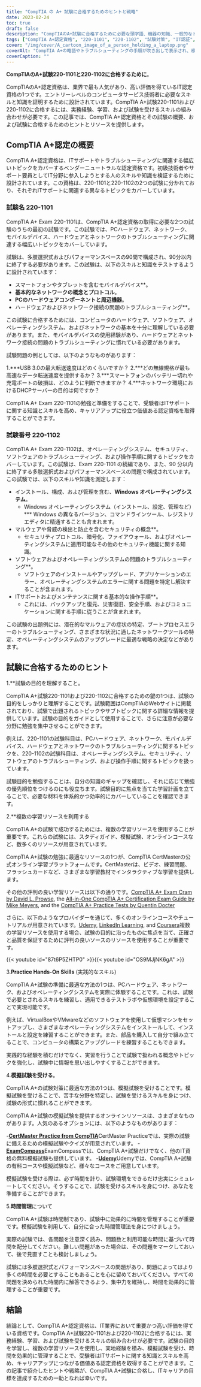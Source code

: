 ```yaml
---
title: "CompTIA の A+ 試験に合格するためのヒントと戦略"
date: 2023-02-24
toc: true
draft: false
description: "CompTIAのA+試験に合格するために必要な頭字語、機器の知識、一般的なトラブルシューティングの手順など、エキスパートによるヒントと戦略を得ることができます。"
tags: ["CompTIA A+認定資格", "220-1101", "220-1102", "試験対策", "IT認証", "ITキャリア", "情報技術", "テスト受験対策", "勉強のヒント", "テクニカルスキル", "トラブルシューティングのテクニック", "ハードウェア部品", "ソフトウェアのインストール", "ネットワーキングの概念", "セキュリティ理念", "データリカバリー", "オンライン学習"]
cover: "/img/cover/A_cartoon_image_of_a_person_holding_a_laptop.png"
coverAlt: "CompTIA A+の略語やトラブルシューティングの手順が吹き出しで表示され、様々なハードウェア部品やネットワークケーブルに囲まれながらノートパソコンを持つ人の漫画画像。"
coverCaption: ""
---
```


**CompTIAのA+試験220-1101と220-1102に合格するために**。

CompTIAのA+認定資格は、業界で最も人気があり、高い評価を得ているIT認定資格の1つです。エントリーレベルのコンピュータサービス技術者に必要なスキルと知識を証明するために設計されています。CompTIA A+試験220-1101および220-1102に合格するには、実務経験、学習、および試験を受けるスキルの組み合わせが必要です。この記事では、CompTIA A+認定資格とその試験の概要、および試験に合格するためのヒントとリソースを提供します。

## CompTIA A+認定の概要

CompTIA A+認定資格は、ITサポートやトラブルシューティングに関連する幅広いトピックをカバーするベンダーニュートラルな認定資格です。初級技術者やサポート要員としてIT分野に参入しようとする人のスキルや知識を検証するために設計されています。この資格は、220-1101と220-1102の2つの試験に分かれており、それぞれITサポートに関連する異なるトピックをカバーしています。

### 試験名 220-1101

CompTIA A+ Exam 220-1101は、CompTIA A+認定資格の取得に必要な2つの試験のうちの最初の試験です。この試験では、PCハードウェア、ネットワーク、モバイルデバイス、ハードウェアとネットワークのトラブルシューティングに関連する幅広いトピックをカバーしています。

試験は、多肢選択式およびパフォーマンスベースの90問で構成され、90分以内に終了する必要があります。この試験は、以下のスキルと知識をテストするように設計されています：

- スマートフォンやタブレットを含むモバイルデバイス**。
- **基本的なネットワークの概念とプロトコル**。
- **PCのハードウェアコンポーネントと周辺機器**。
- ハードウェアおよびネットワーク接続の問題のトラブルシューティング**。

この試験に合格するためには、コンピュータのハードウェア、ソフトウェア、オペレーティングシステム、およびネットワークの基本を十分に理解している必要があります。また、モバイルデバイスの使用経験があり、ハードウェアとネットワーク接続の問題のトラブルシューティングに慣れている必要があります。

試験問題の例としては、以下のようなものがあります：

1.***USB 3.0の最大転送速度はどのくらいですか？
2.***どの無線規格が最も高速なデータ転送速度を提供するか？
3.***スマートフォンのバッテリー切れや充電ポートの破損は、どのように判断できますか？
4.***ネットワーク環境におけるDHCPサーバーの目的は何ですか？

CompTIA A+ Exam 220-1101の勉強と準備をすることで、受験者はITサポートに関する知識とスキルを高め、キャリアアップに役立つ価値ある認定資格を取得することができます。


### 試験番号 220-1102

CompTIA A+ Exam 220-1102は、オペレーティングシステム、セキュリティ、ソフトウェアのトラブルシューティング、および操作手順に関するトピックをカバーしています。この試験は、Exam 220-1101 の続編であり、また、90 分以内に終了する多肢選択式およびパフォーマンスベースの問題で構成されています。この試験では、以下のスキルや知識を測定します：

- インストール、構成、および管理を含む、**Windows オペレーティングシステム**。
  - Windows オペレーティングシステム（インストール、設定、管理など）*** Windows の異なるバージョン、コマンドラインツール、レジストリエディタに精通することも含まれます。
- マルウェアや脅威の検出と防止を含むセキュリティの概念**。
  - セキュリティプロトコル、暗号化、ファイアウォール、およびオペレーティングシステムに適用可能なその他のセキュリティ機能に関する知識。
- ソフトウェアおよびオペレーティングシステムの問題のトラブルシューティング**。
  - ソフトウェアのインストールやアップグレード、アプリケーションのエラー、オペレーティングシステムのエラーに関する問題を特定し解決することが含まれます。
- ITサポートおよびメンテナンスに関する基本的な操作手順**。
  - これには、バックアップと復元、災害復旧、安全手順、およびコミュニケーションに関する手順に従うことが含まれます。

この試験の出題例には、潜在的なマルウェアの症状の特定、ブートプロセスエラーのトラブルシューティング、さまざまな状況に適したネットワークツールの特定、オペレーティングシステムのアップグレードに最適な戦略の決定などがあります。

## 試験に合格するためのヒント

1.**試験の目的を理解すること。

CompTIA A+試験220-1101および220-1102に合格するための鍵の1つは、試験の目的をしっかりと理解することです。試験範囲はCompTIAのWebサイトに掲載されており、試験で出題されるトピックやサブトピックに関する詳細な情報を提供しています。試験の目的をガイドとして使用することで、さらに注意が必要な分野に勉強を集中させることができます。

例えば、220-1101の試験科目は、PCハードウェア、ネットワーク、モバイルデバイス、ハードウェアとネットワークのトラブルシューティングに関するトピックを、220-1102の試験科目は、オペレーティングシステム、セキュリティ、ソフトウェアのトラブルシューティング、および操作手順に関するトピックを扱っています。

試験目的を勉強することは、自分の知識のギャップを確認し、それに応じて勉強の優先順位をつけるのにも役立ちます。試験目的に焦点を当てた学習計画を立てることで、必要な材料を体系的かつ効率的にカバーしていることを確認できます。

2.**複数の学習リソースを利用する

CompTIA A+の試験で成功するためには、複数の学習リソースを使用することが重要です。これらの試験には、スタディガイド、模擬試験、オンラインコースなど、数多くのリソースが用意されています。

CompTIA A+試験の勉強に最適なリソースの1つが、CompTIA CertMasterの公式オンライン学習プラットフォームです。CertMasterは、ビデオ、練習問題、フラッシュカードなど、さまざまな学習教材でインタラクティブな学習を提供します。

その他の評判の良い学習リソースは以下の通りです。[CompTIA A+ Exam Cram by David L. Prowse](https://amzn.to/3IFzAQG), the [All-in-One CompTIA A+ Certification Exam Guide by Mike Meyers](https://amzn.to/3Z8i9gT), and the [CompTIA A+ Practice Tests by Quentin Docter](https://amzn.to/3IDuQuN)

さらに、以下のようなプロバイダーを通じて、多くのオンラインコースやチュートリアルが用意されています。[Udemy](https://www.udemy.com/), [LinkedIn Learning](https://www.linkedin.com/learning-login/), and [Coursera](https://www.coursera.org/)複数の学習リソースを使用する場合、試験の目的に沿ったものに焦点を当て、正確さと品質を保証するために評判の良いソースのリソースを使用することが重要です。

{{< youtube id="87t6P5ZHTP0" >}}{{< youtube id="OS9MJjNK6gA" >}}

3.**Practice Hands-On Skills** (実践的なスキル)

CompTIA A+試験の準備に最適な方法の1つは、PCハードウェア、ネットワーク、およびオペレーティングシステムを実際に体験することです。これは、試験で必要とされるスキルを練習し、適用できるテストラボや仮想環境を設定することで実現可能です。

例えば、VirtualBoxやVMwareなどのソフトウェアを使用して仮想マシンをセットアップし、さまざまなオペレーティングシステムをインストールして、インストールと設定を練習することができます。また、部品を購入して自分で組み立てることで、コンピュータの構築とアップグレードを練習することもできます。

実践的な経験を積むだけでなく、実習を行うことで試験で扱われる概念やトピックを強化し、試験中に情報を思い出しやすくすることができます。

4.**模擬試験を受ける**。

CompTIA A+の試験対策に最適な方法の1つは、模擬試験を受けることです。模擬試験を受けることで、苦手な分野を特定し、試験を受けるスキルを身につけ、試験の形式に慣れることができます。

CompTIA A+試験の模擬試験を提供するオンラインリソースは、さまざまなものがあります。人気のあるオプションには、以下のようなものがあります：

-[**CertMaster Practice from CompTIA**](https://www.comptia.org/training/certmaster-practice/a)CertMaster Practiceでは、実際の試験に備えるための模擬試験やクイズが用意されています。
-[**ExamCompass**](https://www.examcompass.com/)ExamCompassでは、CompTIA A+試験だけでなく、他のIT資格の無料模擬試験も提供しています。
-[**Udemy**](https://www.udemy.com/)Udemyでは、CompTIA A+試験の有料コースや模擬試験など、様々なコースをご用意しています。

模擬試験を受ける際は、必ず時間を計り、試験環境をできるだけ忠実にシミュレートしてください。そうすることで、試験を受けるスキルを身につけ、あなたを準備することができます。

5.**時間管理**について

CompTIA A+試験は時間制であり、試験中に効果的に時間を管理することが重要です。模擬試験を利用して、自分に合った時間管理法を身につけましょう。

実際の試験では、各問題を注意深く読み、問題数と利用可能な時間に基づいて時間を配分してください。難しい問題があった場合は、その問題をマークしておいて、後で見直すことも検討しましょう。

試験には多肢選択式とパフォーマンスベースの問題があり、問題によってはより多くの時間を必要とすることもあることを心に留めておいてください。すべての問題を決められた時間内に解答できるよう、集中力を維持し、時間を効果的に管理することが重要です。

## 結論
結論として、CompTIA A+認定資格は、IT業界において重要かつ高い評価を得ている資格です。CompTIA A+試験220-1101および220-1102に合格するには、実務経験、学習、および試験を受けるスキルの組み合わせが必要です。試験の目的を学習し、複数の学習リソースを使用し、実地経験を積み、模擬試験を受け、時間を効果的に管理することで、受験者はITサポートに関する知識とスキルを高め、キャリアアップにつながる価値ある認定資格を取得することができます。この記事で紹介したヒントや戦略が、CompTIA A+試験に合格し、ITキャリアの目標を達成するための一助となれば幸いです。